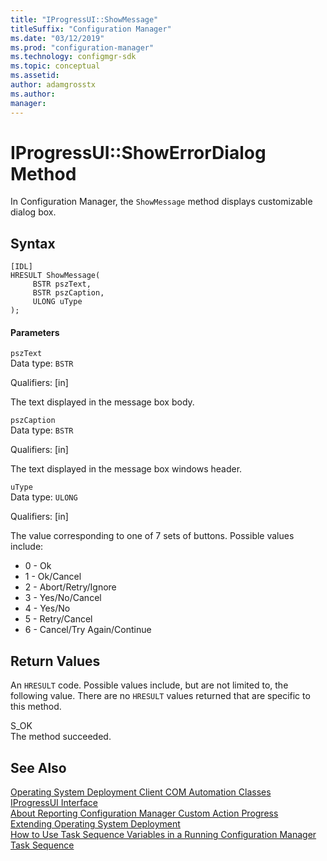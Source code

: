 ```yaml
---
title: "IProgressUI::ShowMessage"
titleSuffix: "Configuration Manager"
ms.date: "03/12/2019"
ms.prod: "configuration-manager"
ms.technology: configmgr-sdk
ms.topic: conceptual
ms.assetid: 
author: adamgrosstx
ms.author: 
manager: 
---
```

# IProgressUI::ShowErrorDialog Method
In Configuration Manager, the `ShowMessage` method displays customizable dialog box.

## Syntax  

```  
[IDL]  
HRESULT ShowMessage(  
     BSTR pszText,  
     BSTR pszCaption,  
     ULONG uType     
);  
```  

#### Parameters  
 `pszText`  
 Data type: `BSTR`  

 Qualifiers: [in] 

 The text displayed in the message box body.
  
 `pszCaption`  
 Data type: `BSTR`  

 Qualifiers: [in]  

 The text displayed in the message box windows header.

 `uType`  
 Data type: `ULONG`  

 Qualifiers: [in]

 The value corresponding to one of 7 sets of buttons. Possible values include:
 - 0 - Ok
 - 1 - Ok/Cancel
 - 2 - Abort/Retry/Ignore
 - 3 - Yes/No/Cancel
 - 4 - Yes/No
 - 5 - Retry/Cancel
 - 6 - Cancel/Try Again/Continue

## Return Values  
 An `HRESULT` code. Possible values include, but are not limited to, the following value. There are no `HRESULT` values returned that are specific to this method.

 S_OK  
 The method succeeded.  

## See Also  
 [Operating System Deployment Client COM Automation Classes](../../../../../develop/reference/core/clients/client-classes/operating-system-deployment-client-com-automation-classes.md)   
 [IProgressUI Interface](../../../../../develop/reference/core/clients/client-classes/iprogressui-interface.md)   
 [About Reporting Configuration Manager Custom Action Progress](../../../../../develop/osd/about-reporting-configuration-manager-custom-action-progress.md)   
 [Extending Operating System Deployment](../../../../../develop/osd/extending-operating-system-deployment.md)   
 [How to Use Task Sequence Variables in a Running Configuration Manager Task Sequence](../../../../../develop/osd/how-to-use-task-sequence-variables-in-a-running-task-sequence.md)
